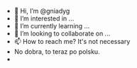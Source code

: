 - 👋 Hi, I’m @gniadyg
- 👀 I’m interested in ...
- 🌱 I’m currently learning ...
- 💞️ I’m looking to collaborate on ...
- 📫 How to reach me? It's not necessary
- No dobra, to teraz po polsku.
- 
<!---
gniadyg/gniadyg is a ✨ special ✨ repository because its `README.md` (this file) appears on your GitHub profile.
You can click the Preview link to take a look at your changes.
--->
